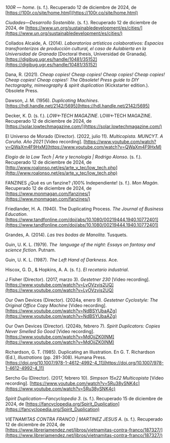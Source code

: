 _100R — home_. (s. f.). Recuperado 12 de diciembre de 2024, de [https://100r.co/site/home.html](https://100r.co/site/home.html)

_Ciudades—Desarrollo Sostenible_. (s. f.). Recuperado 12 de diciembre de 2024, de [https://www.un.org/sustainabledevelopment/es/cities/](https://www.un.org/sustainabledevelopment/es/cities/)

Collados Alcaide, A. (2014). _Laboratorios artísticos colaborativos: Espacios transfronterizos de producción cultural, el caso de Aulabierta en la Universidad de Granada_ [Doctoral thesis, Universidad de Granada]. [https://digibug.ugr.es/handle/10481/35152](https://digibug.ugr.es/handle/10481/35152)

Dana, R. (2021). _Cheap copies! Cheap copies! Cheap copies! Cheap copies! Cheap copies! Cheap copies!: The Obsolete! Press guide to DIY hectography, mimeography & spirit duplication_ (Kickstarter edition.). Obsolete Press.

Dawson, J. M. (1956). _Duplicating Machines_. [https://hdl.handle.net/2142/5695](https://hdl.handle.net/2142/5695)

Decker, K. D. (s. f.). _LOW←TECH MAGAZINE_. LOW←TECH MAGAZINE. Recuperado 12 de diciembre de 2024, de [https://solar.lowtechmagazine.com/](https://solar.lowtechmagazine.com/)

El Universo de Morado (Director). (2022, julio 11). _Multicopista. MUNCYT. A Coruña. Año 2021_ [Video recording]. [https://www.youtube.com/watch?v=QWaXm4F9HxM](https://www.youtube.com/watch?v=QWaXm4F9HxM)

_Elogio de la Low Tech | Arte y tecnología | Rodrigo Alonso_. (s. f.). Recuperado 12 de diciembre de 2024, de [http://www.roalonso.net/es/arte_y_tec/low_tech.php](http://www.roalonso.net/es/arte_y_tec/low_tech.php)

FANZINES ¿Qué es un fanzine? ¡100% Independiente! (s. f.). _Mon Magán_. Recuperado 12 de diciembre de 2024, de [https://www.monmagan.com/fanzines/](https://www.monmagan.com/fanzines/)

Friedlander, H. A. (1940). The Duplicating Process. _The Journal of Business Education_. [https://www.tandfonline.com/doi/abs/10.1080/00219444.1940.10772401](https://www.tandfonline.com/doi/abs/10.1080/00219444.1940.10772401)

Grandes, A. (2014). _Las tres bodas de Manolita_. Tusquets.

Guin, U. K. L. (1979). _The  language of the night: Essays on fantasy and science fiction_. Putnam.

Guin, U. K. L. (1987). _The Left Hand of Darkness_. Ace.

Hiscox, G. D., & Hopkins, A. A. (s. f.). _El recetario industrial_.

J Fisher (Director). (2017, marzo 3). _Gestetner 230_ [Video recording]. [https://www.youtube.com/watch?v=LyOVzyis2UQ](https://www.youtube.com/watch?v=LyOVzyis2UQ)

Our Own Devices (Director). (2024a, enero 9). _Gestetner Cyclostyle: The Original Office Copy Machine_ [Video recording]. [https://www.youtube.com/watch?v=NdBSYUbaAZg](https://www.youtube.com/watch?v=NdBSYUbaAZg)

Our Own Devices (Director). (2024b, febrero 7). _Spirit Duplicators: Copies Never Smelled So Good_ [Video recording]. [https://www.youtube.com/watch?v=MdOjjZK0INM](https://www.youtube.com/watch?v=MdOjjZK0INM)

Richardson, G. T. (1985). Duplicating an Illustration. En G. T. Richardson (Ed.), _Illustrations_ (pp. 281-308). Humana Press. [https://doi.org/10.1007/978-1-4612-4992-4_11](https://doi.org/10.1007/978-1-4612-4992-4_11)

Sercho Gu (Director). (2017, febrero 10). _Simpson 15x22 Multicopista_ [Video recording]. [https://www.youtube.com/watch?v=5Ru38ySNK4c](https://www.youtube.com/watch?v=5Ru38ySNK4c)

_Spirit Duplication—Fancyclopedia 3_. (s. f.). Recuperado 15 de diciembre de 2024, de [https://fancyclopedia.org/Spirit_Duplication](https://fancyclopedia.org/Spirit_Duplication)

_VIETNAMITAS CONTRA FRANCO | MARTINEZ JESUS A._ (s. f.). Recuperado 12 de diciembre de 2024, de [https://www.libreriamendez.net/libros/vietnamitas-contra-franco/187327/](https://www.libreriamendez.net/libros/vietnamitas-contra-franco/187327/)